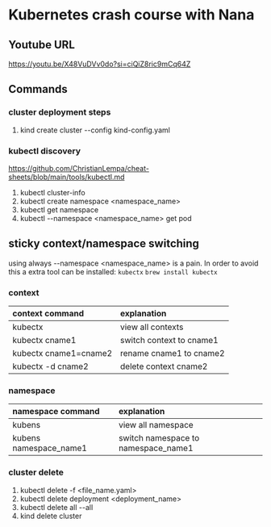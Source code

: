 # Kubernetes crash course with Nana

## Youtube URL
https://youtu.be/X48VuDVv0do?si=ciQiZ8ric9mCq64Z

## Commands

### cluster deployment steps
1. kind create cluster --config kind-config.yaml


### kubectl discovery
https://github.com/ChristianLempa/cheat-sheets/blob/main/tools/kubectl.md

1. kubectl cluster-info
2. kubectl create namespace <namespace_name>
3. kubectl get namespace
4. kubectl --namespace <namespace_name> get pod

## sticky context/namespace switching
using always --namespace <namespace_name> is a pain. In order to avoid this a extra tool can be installed: <code>kubectx</code>
<code>brew install kubectx</code>


### context

| context command       | explanation              |
| :-------------------- | :----------------------- |
| kubectx               | view all contexts        |
| kubectx cname1        | switch context to cname1 |
| kubectx cname1=cname2 | rename cname1 to cname2  |
| kubectx -d cname2     | delete context cname2    |


### namespace

| namespace command      | explanation                         |
| :--------------------- | :---------------------------------- |
| kubens                 | view all namespace                  |
| kubens namespace_name1 | switch namespace to namespace_name1 |


### cluster delete
1. kubectl delete -f <file_name.yaml>
2. kubectl delete deployment <deployment_name>
3. kubectl delete all --all
4. kind delete cluster
